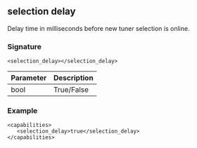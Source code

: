 ## selection delay

Delay time in milliseconds before new tuner selection is online.


### Signature

`<selection_delay></selection_delay>`


| Parameter | Description |
| --- | --- |
| bool | True/False |


### Example

```
<capabilities>
   <selection_delay>true</selection_delay>
</capabilities>
```

